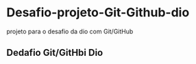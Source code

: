 # Desafio-projeto-Git-Github-dio
projeto para o desafio da dio com Git/GitHub

## Dedafio Git/GitHbi Dio